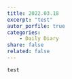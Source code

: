 ```yaml
---
title: 2022.03.18
excerpt: "test"
autor_porfile: true
categories:
    - Daily Diary
share: false
related: false
---
```


`test`